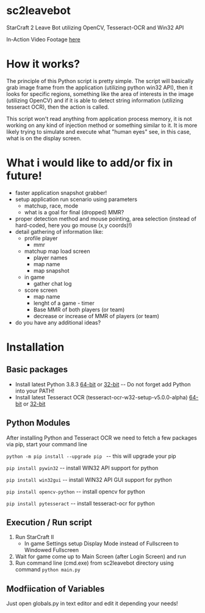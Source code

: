 # sc2leavebot
StarCraft 2 Leave Bot utilizing OpenCV, Tesseract-OCR and Win32 API

In-Action Video Footage [here](https://www.youtube.com/watch?v=vd1A5gEf4ss)

# How it works?
The principle of this Python script is pretty simple. The script will basically grab image frame from the application (utilizing python win32 API), then it looks for specific regions, something like the area of interests in the image (utilizing OpenCV) and if it is able to detect string information (utilizing tesseract OCR), then the action is called.

This script won't read anything from application process memory, it is not working on any kind of injection method or something similar to it. It is more likely trying to simulate and execute what "human eyes" see, in this case, what is on the display screen.

# What i would like to add/or fix in future!
- faster application snapshot grabber!
- setup application run scenario using parameters
    - matchup, race, mode
    - what is a goal for final (dropped) MMR?
- proper detection method and mouse pointing, area selection (instead of hard-coded, here you go mouse (x,y coords)!)
- detail gathering of information like:
    - profile player
        - mmr 
    - matchup map load screen
        - player names
        - map name
        - map snapshot
    - in game
        - gather chat log
    - score screen
        - map name
        - lenght of a game - timer
        - Base MMR of both players (or team)
        - decrease or increase of MMR of players (or team)
- do you have any additional ideas?

# Installation

## Basic packages
- Install latest Python 3.8.3 [64-bit](https://www.python.org/ftp/python/3.8.3/python-3.8.3-amd64.exe) or [32-bit](https://www.python.org/ftp/python/3.8.3/python-3.8.3.exe)
-- Do not forget add Python into your PATH!
- Install latest Tesseract OCR (tesseract-ocr-w32-setup-v5.0.0-alpha) [64-bit](https://digi.bib.uni-mannheim.de/tesseract/tesseract-ocr-w64-setup-v5.0.0-alpha.20200328.exe) or [32-bit](https://digi.bib.uni-mannheim.de/tesseract/tesseract-ocr-w32-setup-v5.0.0-alpha.20200328.exe)
## Python Modules
After installing Python and Tesseract OCR we need to fetch a few packages via pip, start your command line 

```python -m pip install --upgrade pip ``` -- this will upgrade your pip

```pip install pywin32``` -- install WIN32 API support for python

```pip install win32gui``` -- install WIN32 API GUI support for python

```pip install opencv-python``` -- install opencv for python

```pip install pytesseract``` -- install tesseract-ocr for python

## Execution / Run script
1. Run StarCraft II
    - In game Settings setup Display Mode instead of Fullscreen to Windowed Fullscreen
2. Wait for game come up to Main Screen (after Login Screen) and run
3. Run command line (cmd.exe) from sc2leavebot directory using command
```python main.py```

## Modfiication of Variables
Just open globals.py in text editor and edit it depending your needs!
